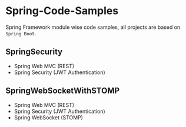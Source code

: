 # Spring-Code-Samples
Spring Framework module wise code samples, all projects are based on `Spring Boot`.

## SpringSecurity
- Spring Web MVC (REST)
- Spring Security (JWT Authentication)

## SpringWebSocketWithSTOMP
- Spring Web MVC (REST)
- Spring Security (JWT Authentication)
- Spring WebSocket (STOMP)
